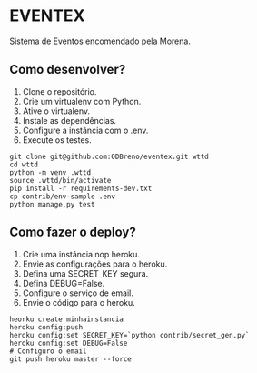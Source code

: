 # EVENTEX

Sistema de Eventos encomendado pela Morena.

## Como desenvolver?

1. Clone o repositório.
2. Crie um virtualenv com Python.
3. Ative o virtualenv.
4. Instale as dependências.
5. Configure a instância com o .env.
6. Execute os testes.

```console
git clone git@github.com:ODBreno/eventex.git wttd
cd wttd
python -m venv .wttd
source .wttd/bin/activate
pip install -r requirements-dev.txt
cp contrib/env-sample .env
python manage,py test
```


## Como fazer o deploy?

1. Crie uma instância nop heroku.
2. Envie as configurações para o heroku.
3. Defina uma SECRET_KEY segura.
4. Defina DEBUG=False.
5. Configure o serviço de email.
6. Envie o código para o heroku.

```console
heorku create minhainstancia
heroku config:push
heroku config:set SECRET_KEY=`python contrib/secret_gen.py`
heroku config:set DEBUG=False
# Configuro o email
git push heroku master --force
 ```